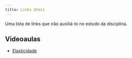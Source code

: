 ```yaml
---
title: Links Úteis
---
```

Uma lista de links que irão auxiliá-lo no estudo da disciplina.

## Videoaulas

- [Elasticidade](https://www.youtube.com/playlist?list=PLYmSiwRaF6yyaJWeIt3pJVepVZ3f37Adc)